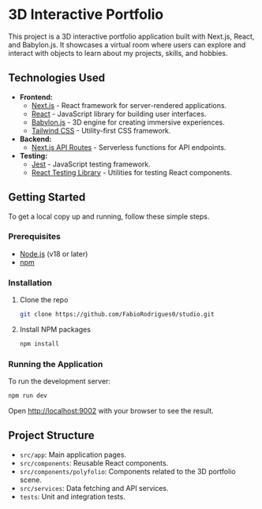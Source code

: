 # 3D Interactive Portfolio

This project is a 3D interactive portfolio application built with Next.js, React, and Babylon.js. It showcases a virtual room where users can explore and interact with objects to learn about my projects, skills, and hobbies.

## Technologies Used

*   **Frontend:**
    *   [Next.js](https://nextjs.org/) - React framework for server-rendered applications.
    *   [React](https://reactjs.org/) - JavaScript library for building user interfaces.
    *   [Babylon.js](https://www.babylonjs.com/) - 3D engine for creating immersive experiences.
    *   [Tailwind CSS](https://tailwindcss.com/) - Utility-first CSS framework.
*   **Backend:**
    *   [Next.js API Routes](https://nextjs.org/docs/api-routes/introduction) - Serverless functions for API endpoints.
*   **Testing:**
    *   [Jest](https://jestjs.io/) - JavaScript testing framework.
    *   [React Testing Library](https://testing-library.com/docs/react-testing-library/intro/) - Utilities for testing React components.

## Getting Started

To get a local copy up and running, follow these simple steps.

### Prerequisites

*   [Node.js](https://nodejs.org/en/) (v18 or later)
*   [npm](https://www.npmjs.com/)

### Installation

1.  Clone the repo
    ```sh
    git clone https://github.com/FabioRodrigues0/studio.git
    ```
2.  Install NPM packages
    ```sh
    npm install
    ```

### Running the Application

To run the development server:

```sh
npm run dev
```

Open [http://localhost:9002](http://localhost:9002) with your browser to see the result.

## Project Structure

*   `src/app`: Main application pages.
*   `src/components`: Reusable React components.
*   `src/components/polyfolio`: Components related to the 3D portfolio scene.
*   `src/services`: Data fetching and API services.
*   `tests`: Unit and integration tests.
